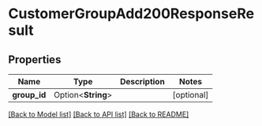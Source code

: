 # CustomerGroupAdd200ResponseResult

## Properties

Name | Type | Description | Notes
------------ | ------------- | ------------- | -------------
**group_id** | Option<**String**> |  | [optional]

[[Back to Model list]](../README.md#documentation-for-models) [[Back to API list]](../README.md#documentation-for-api-endpoints) [[Back to README]](../README.md)


